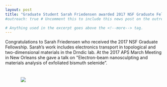 ```yaml
---
layout: post
title: "Graduate Student Sarah Friedensen awarded 2017 NSF Graduate Fellowship"
#outreach: true # Uncomment this to include this news post on the outreach page.

# Anything used in the excerpt goes above the <!--more--> tag.
---
```


Congratulations to Sarah Friedensen  who received the 2017 NSF Graduate Fellowship. Sarah’s work includes electronics transport in topological and two-dimensional materials in the Drndic lab. At the 2017 APS March Meeting in New Orleans she gave a talk on "Electron-beam nanosculpting and materials analysis of exfoliated bismuth selenide”.

<figure class="hide-for-small" style="float: left; padding: 10px; width: 310px;">
  <img src="{{site.baseurl}}/{{site.img_path}}/fridensen_and_group.jpg">
</figure>

<!--more-->
